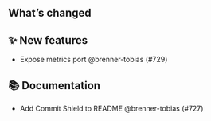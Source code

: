 ## What’s changed
## ✨ New features

- Expose metrics port @brenner-tobias (#729)

## 📚 Documentation

- Add Commit Shield to README @brenner-tobias (#727)
